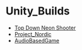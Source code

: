 # Unity_Builds
 
* [Top Down Neon Shooter](https://github.com/MarcelvanDuijnDev/Unity_Builds/tree/main/Top%20Down%20Neon%20Shooter)
* [Project_Nordic](https://github.com/MarcelvanDuijnDev/Unity_Builds/tree/main/Project_Nordic)
* [AudioBasedGame](https://github.com/MarcelvanDuijnDev/Unity_Builds/tree/main/AudioBasedGame)
